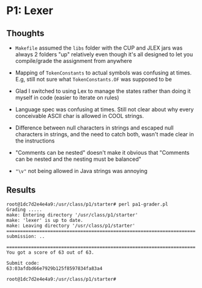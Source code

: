# P1: Lexer

## Thoughts

- `Makefile` assumed the `libs` folder with the CUP and JLEX jars was always 2 folders "up" relatively even though it's all designed to let you compile/grade the assignment from anywhere

- Mapping of `TokenConstants` to actual symbols was confusing at times. E.g, still not sure what `TokenConstants.OF` was supposed to be

- Glad I switched to using Lex to manage the states rather than doing it myself in code (easier to iterate on rules)

- Language spec was confusing at times. Still not clear about why every conceivable ASCII char is allowed in COOL strings. 

- Difference between null characters in strings and escaped null characters in strings, and the need to catch both, wasn't made clear in the instructions

- "Comments can be nested" doesn't make it obvious that "Comments can be nested and the nesting must be balanced"

- `"\v"` not being allowed in Java strings was annoying

## Results
```
root@1dc7d2e4e4a9:/usr/class/p1/starter# perl pa1-grader.pl
Grading .....
make: Entering directory '/usr/class/p1/starter'
make: 'lexer' is up to date.
make: Leaving directory '/usr/class/p1/starter'
=====================================================================
submission: ..

=====================================================================
You got a score of 63 out of 63.

Submit code:
63:03afdbd66e7929b125f8597834fa83a4

root@1dc7d2e4e4a9:/usr/class/p1/starter#
```